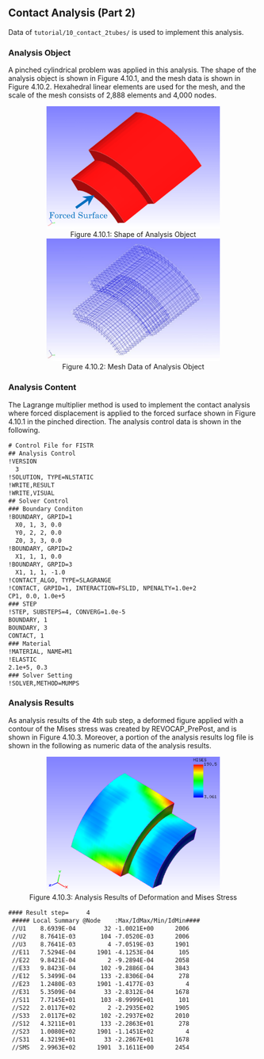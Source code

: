 ## Contact Analysis (Part 2)

Data of `tutorial/10_contact_2tubes/` is used to implement this analysis.

### Analysis Object

A pinched cylindrical problem was applied in this analysis. The shape of the analysis object is shown in Figure 4.10.1, and the mesh data is shown in Figure 4.10.2. Hexahedral linear elements are used for the mesh, and the scale of the mesh consists of 2,888 elements and 4,000 nodes.

<div style="text-align: center;">
<img src="./media/image10_01.png" width="350px"><br>
Figure 4.10.1: Shape of Analysis Object
</div>

<div style="text-align: center;">
<img src="./media/image10_02.png" width="350px"><br>
Figure 4.10.2: Mesh Data of Analysis Object
</div>

### Analysis Content

The Lagrange multiplier method is used to implement the contact analysis where forced displacement is applied to the forced surface shown in Figure 4.10.1 in the pinched direction.  The analysis control data is shown in the following.

```
# Control File for FISTR
## Analysis Control
!VERSION
  3
!SOLUTION, TYPE=NLSTATIC
!WRITE,RESULT
!WRITE,VISUAL
## Solver Control
### Boundary Conditon
!BOUNDARY, GRPID=1
  X0, 1, 3, 0.0
  Y0, 2, 2, 0.0
  Z0, 3, 3, 0.0
!BOUNDARY, GRPID=2
  X1, 1, 1, 0.0
!BOUNDARY, GRPID=3
  X1, 1, 1, -1.0
!CONTACT_ALGO, TYPE=SLAGRANGE
!CONTACT, GRPID=1, INTERACTION=FSLID, NPENALTY=1.0e+2
CP1, 0.0, 1.0e+5
### STEP
!STEP, SUBSTEPS=4, CONVERG=1.0e-5
BOUNDARY, 1
BOUNDARY, 3
CONTACT, 1
### Material
!MATERIAL, NAME=M1
!ELASTIC
2.1e+5, 0.3
### Solver Setting
!SOLVER,METHOD=MUMPS
```

### Analysis Results

As analysis results of the 4th sub step, a deformed figure applied with a contour of the
Mises stress was created by REVOCAP_PrePost, and is shown in Figure 4.10.3. Moreover, a
portion of the analysis results log file is shown in the following as numeric data of the analysis results.

<div style="text-align: center;">
<img src="./media/image10_03.png" width="350px"><br>
Figure 4.10.3: Analysis Results of Deformation and Mises Stress
</div>

```
#### Result step=     4
 ##### Local Summary @Node    :Max/IdMax/Min/IdMin####
 //U1    8.6939E-04        32 -1.0021E+00      2006
 //U2    8.7641E-03       104 -7.0520E-03      2006
 //U3    8.7641E-03         4 -7.0519E-03      1901
 //E11   7.5294E-04      1901 -4.1253E-04       105
 //E22   9.8421E-04         2 -9.2894E-04      2058
 //E33   9.8423E-04       102 -9.2886E-04      3843
 //E12   5.3499E-04       133 -2.8306E-04       278
 //E23   1.2480E-03      1901 -1.4177E-03         4
 //E31   5.3509E-04        33 -2.8312E-04      1678
 //S11   7.7145E+01       103 -8.9999E+01       101
 //S22   2.0117E+02         2 -2.2935E+02      1905
 //S33   2.0117E+02       102 -2.2937E+02      2010
 //S12   4.3211E+01       133 -2.2863E+01       278
 //S23   1.0080E+02      1901 -1.1451E+02         4
 //S31   4.3219E+01        33 -2.2867E+01      1678
 //SMS   2.9963E+02      1901  3.1611E+00      2454
```
